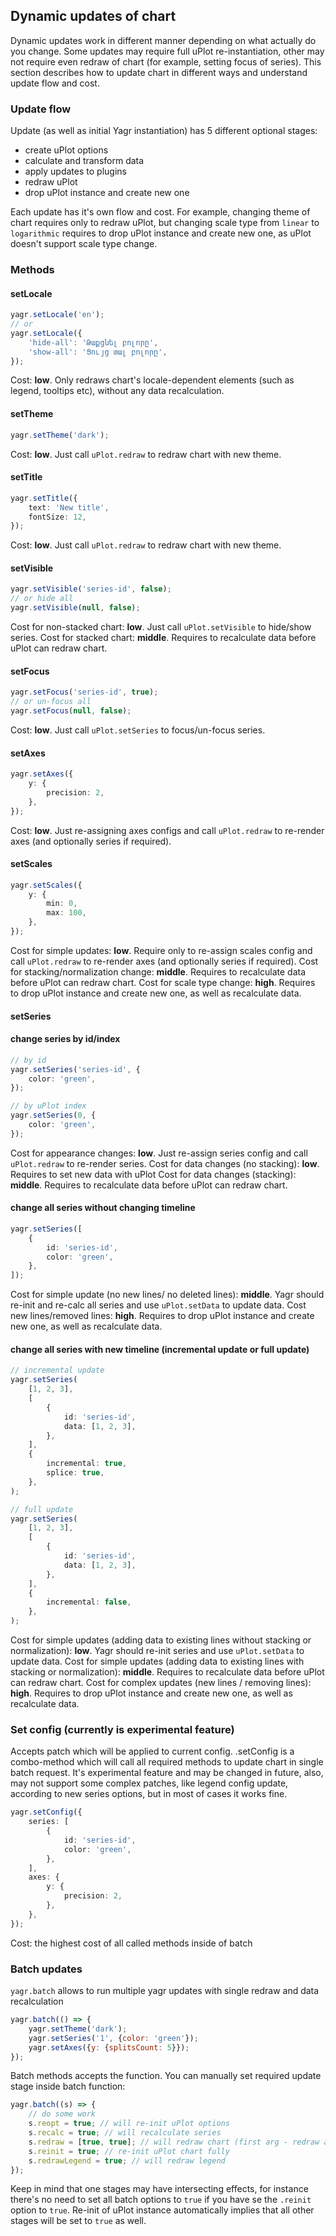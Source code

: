 ## Dynamic updates of chart

Dynamic updates work in different manner depending on what actually do you change. Some updates may require full uPlot re-instantiation, other may not require even redraw of chart (for example, setting focus of series). This section describes how to update chart in different ways and understand update flow and cost.

### Update flow

Update (as well as initial Yagr instantiation) has 5 different optional stages:

-   create uPlot options
-   calculate and transform data
-   apply updates to plugins
-   redraw uPlot
-   drop uPlot instance and create new one

Each update has it's own flow and cost. For example, changing theme of chart requires only to redraw uPlot, but changing scale type from `linear` to `logarithmic` requires to drop uPlot instance and create new one, as uPlot doesn't support scale type change.

### Methods

#### setLocale

```ts
yagr.setLocale('en');
// or
yagr.setLocale({
    'hide-all': 'Թաքցնել բոլորը',
    'show-all': 'Ցույց տալ բոլորը',
});
```

Cost: **low**. Only redraws chart's locale-dependent elements (such as legend, tooltips etc), without any data recalculation.

#### setTheme

```ts
yagr.setTheme('dark');
```

Cost: **low**. Just call `uPlot.redraw` to redraw chart with new theme.

#### setTitle

```ts
yagr.setTitle({
    text: 'New title',
    fontSize: 12,
});
```

Cost: **low**. Just call `uPlot.redraw` to redraw chart with new theme.

#### setVisible

```ts
yagr.setVisible('series-id', false);
// or hide all
yagr.setVisible(null, false);
```

Cost for non-stacked chart: **low**. Just call `uPlot.setVisible` to hide/show series.
Cost for stacked chart: **middle**. Requires to recalculate data before uPlot can redraw chart.

#### setFocus

```ts
yagr.setFocus('series-id', true);
// or un-focus all
yagr.setFocus(null, false);
```

Cost: **low**. Just call `uPlot.setSeries` to focus/un-focus series.

#### setAxes

```ts
yagr.setAxes({
    y: {
        precision: 2,
    },
});
```

Cost: **low**. Just re-assigning axes configs and call `uPlot.redraw` to re-render axes (and optionally series if required).

#### setScales

```ts
yagr.setScales({
    y: {
        min: 0,
        max: 100,
    },
});
```

Cost for simple updates: **low**. Require only to re-assign scales config and call `uPlot.redraw` to re-render axes (and optionally series if required).
Cost for stacking/normalization change: **middle**. Requires to recalculate data before uPlot can redraw chart.
Cost for scale type change: **high**. Requires to drop uPlot instance and create new one, as well as recalculate data.

#### setSeries

#### change series by id/index

```ts
// by id
yagr.setSeries('series-id', {
    color: 'green',
});

// by uPlot index
yagr.setSeries(0, {
    color: 'green',
});
```

Cost for appearance changes: **low**. Just re-assign series config and call `uPlot.redraw` to re-render series.
Cost for data changes (no stacking): **low**. Requires to set new data with uPlot
Cost for data changes (stacking): **middle**. Requires to recalculate data before uPlot can redraw chart.

#### change all series without changing timeline

```ts
yagr.setSeries([
    {
        id: 'series-id',
        color: 'green',
    },
]);
```

Cost for simple update (no new lines/ no deleted lines): **middle**. Yagr should re-init and re-calc all series and use `uPlot.setData` to update data.
Cost new lines/removed lines: **high**. Requires to drop uPlot instance and create new one, as well as recalculate data.

#### change all series with new timeline (incremental update or full update)

```ts
// incremental update
yagr.setSeries(
    [1, 2, 3],
    [
        {
            id: 'series-id',
            data: [1, 2, 3],
        },
    ],
    {
        incremental: true,
        splice: true,
    },
);

// full update
yagr.setSeries(
    [1, 2, 3],
    [
        {
            id: 'series-id',
            data: [1, 2, 3],
        },
    ],
    {
        incremental: false,
    },
);
```

Cost for simple updates (adding data to existing lines without stacking or normalization): **low**. Yagr should re-init series and use `uPlot.setData` to update data.
Cost for simple updates (adding data to existing lines with stacking or normalization): **middle**. Requires to recalculate data before uPlot can redraw chart.
Cost for complex updates (new lines / removing lines): **high**. Requires to drop uPlot instance and create new one, as well as recalculate data.

### Set config (currently is experimental feature)

Accepts patch which will be applied to current config. .setConfig is a combo-method which will call all required methods to update chart in single batch request. It's experimental feature and may be changed in future, also, may not support some complex patches, like legend config update, according to new series options, but in most of cases it works fine.

```ts
yagr.setConfig({
    series: [
        {
            id: 'series-id',
            color: 'green',
        },
    ],
    axes: {
        y: {
            precision: 2,
        },
    },
});
```

Cost: the highest cost of all called methods inside of batch

### Batch updates

`yagr.batch` allows to run multiple yagr updates with single redraw and data recalculation

```js
yagr.batch(() => {
    yagr.setTheme('dark');
    yagr.setSeries('1', {color: 'green'});
    yagr.setAxes({y: {splitsCount: 5}});
});
```

Batch methods accepts the function. You can manually set required update stage inside batch function:

```js
yagr.batch((s) => {
    // do some work
    s.reopt = true; // will re-init uPlot options
    s.recalc = true; // will recalculate series
    s.redraw = [true, true]; // will redraw chart (first arg - redraw axes, second - redraw series)
    s.reinit = true; // re-init uPlot chart fully
    s.redrawLegend = true; // will redraw legend
});
```

Keep in mind that one stages may have intersecting effects, for instance there's no need to set all batch options to `true` if you have se the `.reinit` option to `true`. Re-init of uPlot instance automatically implies that all other stages will be set to `true` as well.
